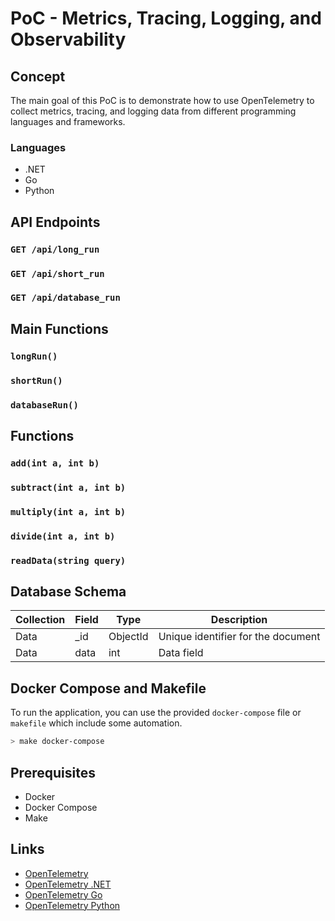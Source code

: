 # PoC - Metrics, Tracing, Logging, and Observability

## Concept

The main goal of this PoC is to demonstrate how to use OpenTelemetry to collect metrics, tracing, and logging data from different programming languages and frameworks.

### Languages

- .NET
- Go
- Python

## API Endpoints

### `GET /api/long_run`

### `GET /api/short_run`

### `GET /api/database_run`

## Main Functions

### `longRun()`

### `shortRun()`

### `databaseRun()`

## Functions

### `add(int a, int b)`

### `subtract(int a, int b)`

### `multiply(int a, int b)`

### `divide(int a, int b)`

### `readData(string query)`

## Database Schema

| Collection | Field | Type     | Description                        |
| ---------- | ----- | -------- | ---------------------------------- |
| Data       | _id   | ObjectId | Unique identifier for the document |
| Data       | data  | int      | Data field                         |

## Docker Compose and Makefile

To run the application, you can use the provided `docker-compose` file or `makefile` which include some automation.

```bash
> make docker-compose
```

## Prerequisites

- Docker
- Docker Compose
- Make

## Links

- [OpenTelemetry](https://opentelemetry.io/)
- [OpenTelemetry .NET](https://opentelemetry.io/docs/languages/net/instrumentation/)
- [OpenTelemetry Go](https://opentelemetry.io/docs/languages/go/instrumentation/)
- [OpenTelemetry Python](https://opentelemetry.io/docs/languages/python/instrumentation/)
